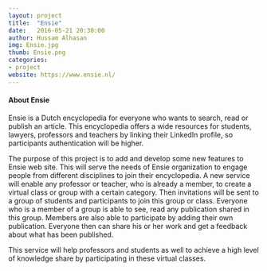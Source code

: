 ```yaml
---
layout: project
title:  "Ensie"
date:   2016-05-21 20:30:00
author: Hussam Alhasan
img: Ensie.jpg
thumb: Ensie.png
categories:
- project
website: https://www.ensie.nl/
---
```


#### About Ensie

Ensie is a Dutch encyclopedia for everyone who wants to search, read or publish an article. This encyclopedia offers a wide resources for students, lawyers, professors and teachers by linking their LinkedIn profile, so participants authentication will be higher.

The purpose of this project is to add and develop some new features to Ensie web site. This will serve the needs of Ensie organization to engage people from different disciplines to join their encyclopedia. A new service will enable any professor or teacher, who is already a member, to create a virtual class or group with a certain category. Then invitations will be sent to a group of students and participants to join this group or class. Everyone who is a member of a group is able to see, read any publication shared in this group. Members are also able to participate by adding their own publication. Everyone then can share his or her work and get a feedback about what has been published.

This service will help professors and students as well to achieve a high level of knowledge share by participating in these virtual classes. 




